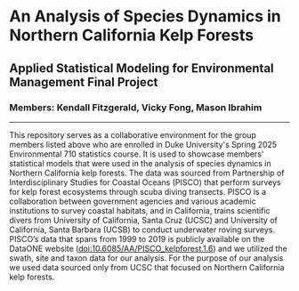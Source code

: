 # An Analysis of Species Dynamics in Northern California Kelp Forests

## Applied Statistical Modeling for Environmental Management Final Project

### Members: Kendall Fitzgerald, Vicky Fong, Mason Ibrahim

------------------------------------------------------------------------

This repository serves as a collaborative environment for the group members listed above who are enrolled in Duke University's Spring 2025 Environmental 710 statistics course. It is used to showcase members' statistical models that were used in the analysis of species dynamics in Northern California kelp forests. The data was sourced from Partnership of Interdisciplinary Studies for Coastal Oceans (PISCO) that perform surveys for kelp forest ecosystems through scuba diving transects. PISCO is a collaboration between government agencies and various academic institutions to survey coastal habitats, and in California, trains scientific divers from University of California, Santa Cruz (UCSC) and University of California, Santa Barbara (UCSB) to conduct underwater roving surveys. PISCO’s data that spans from 1999 to 2019 is publicly available on the DataONE website (<doi:10.6085/AA/PISCO_kelpforest.1.6>) and we utilized the swath, site and taxon data for our analysis. For the purpose of our analysis we used data sourced only from UCSC that focused on Northern California kelp forests.

